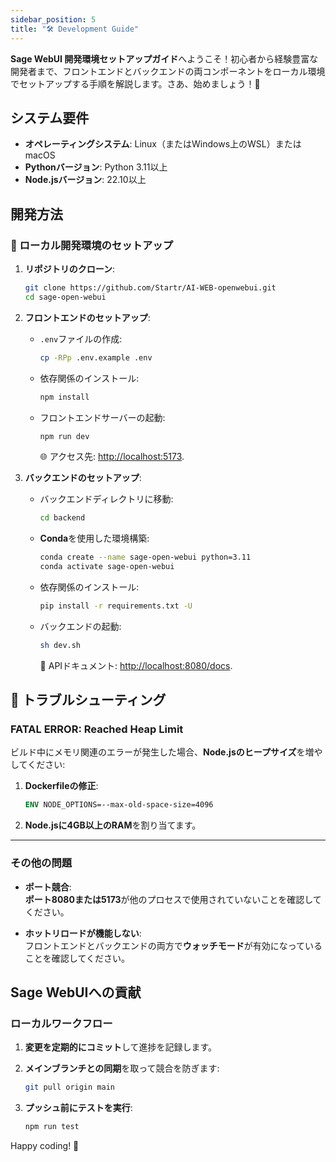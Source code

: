 ```yaml
---
sidebar_position: 5
title: "🛠️ Development Guide"
---
```


**Sage WebUI 開発環境セットアップガイド**へようこそ！初心者から経験豊富な開発者まで、フロントエンドとバックエンドの両コンポーネントをローカル環境でセットアップする手順を解説します。さあ、始めましょう！🚀

## システム要件

- **オペレーティングシステム**: Linux（またはWindows上のWSL）またはmacOS  
- **Pythonバージョン**: Python 3.11以上  
- **Node.jsバージョン**: 22.10以上

## 開発方法

### 🐧 ローカル開発環境のセットアップ

1. **リポジトリのクローン**:

   ```bash
   git clone https://github.com/Startr/AI-WEB-openwebui.git
   cd sage-open-webui
   ```

2. **フロントエンドのセットアップ**:
   - `.env`ファイルの作成:

     ```bash
     cp -RPp .env.example .env
     ```

   - 依存関係のインストール:

     ```bash
     npm install
     ```

   - フロントエンドサーバーの起動:

     ```bash
     npm run dev
     ```

     🌐 アクセス先: [http://localhost:5173](http://localhost:5173).

3. **バックエンドのセットアップ**:
   - バックエンドディレクトリに移動:

     ```bash
     cd backend
     ```

   - **Conda**を使用した環境構築:

     ```bash
     conda create --name sage-open-webui python=3.11
     conda activate sage-open-webui
     ```

   - 依存関係のインストール:

     ```bash
     pip install -r requirements.txt -U
     ```

   - バックエンドの起動:

     ```bash
     sh dev.sh
     ```

     📄 APIドキュメント: [http://localhost:8080/docs](http://localhost:8080/docs).

## 🐛 トラブルシューティング

### **FATAL ERROR: Reached Heap Limit**

ビルド中にメモリ関連のエラーが発生した場合、**Node.jsのヒープサイズ**を増やしてください:

1. **Dockerfileの修正**:

   ```dockerfile
   ENV NODE_OPTIONS=--max-old-space-size=4096
   ```

2. **Node.jsに4GB以上のRAM**を割り当てます。

---

### **その他の問題**

- **ポート競合**:  
   **ポート8080または5173**が他のプロセスで使用されていないことを確認してください。

- **ホットリロードが機能しない**:  
   フロントエンドとバックエンドの両方で**ウォッチモード**が有効になっていることを確認してください。

## Sage WebUIへの貢献

### ローカルワークフロー

1. **変更を定期的にコミット**して進捗を記録します。
2. **メインブランチとの同期**を取って競合を防ぎます:

   ```bash
   git pull origin main
   ```

3. **プッシュ前にテストを実行**:

   ```bash
   npm run test
   ```

Happy coding! 🎉